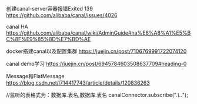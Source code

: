 创建canal-server容器报错Exited 139
https://github.com/alibaba/canal/issues/4026

canal HA
https://github.com/alibaba/canal/wiki/AdminGuide#ha%E6%A8%A1%E5%BC%8F%E9%85%8D%E7%BD%AE

docker搭建canal以及配置集群
https://juejin.cn/post/7106769991722074120

canal demo学习
https://juejin.cn/post/6945784603508637709#heading-0


Message和FlatMessage
https://blog.csdn.net/l714417743/article/details/120836263


//监听的表格式为：数据库.表名,数据库.表名
canalConnector.subscribe(".*\\..*");
